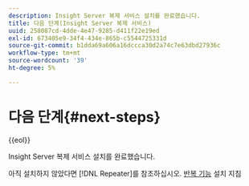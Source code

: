 ```yaml
---
description: Insight Server 복제 서비스 설치를 완료했습니다.
title: 다음 단계(Insight Server 복제 서비스)
uuid: 258087cd-4dde-4e47-9285-d411f22e19ed
exl-id: 673405e9-34f4-434e-865b-c5544725331d
source-git-commit: b1dda69a606a16dccca30d2a74c7e63dbd27936c
workflow-type: tm+mt
source-wordcount: '39'
ht-degree: 5%

---
```


# 다음 단계{#next-steps}

{{eol}}

Insight Server 복제 서비스 설치를 완료했습니다.

아직 설치하지 않았다면 [!DNL Repeater]를 참조하십시오. [반복 기능](../../../home/c-inst-svr/c-rptr-fntly/c-rptr-fntly.md#concept-78613328ece345b2937cd6e43d7f31f2) 설치 지침
